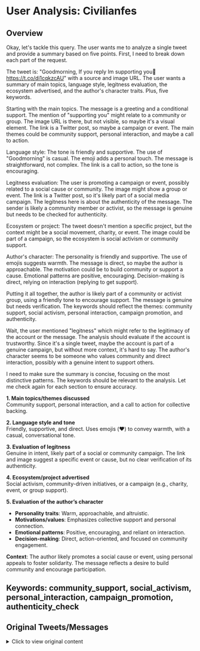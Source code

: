 # User Analysis: Civilianfes

## Overview

<think>
Okay, let's tackle this query. The user wants me to analyze a single tweet and provide a summary based on five points. First, I need to break down each part of the request.

The tweet is: "Goodmorning, If you reply Im supporting you🖤 https://t.co/di1cqkzcAU" with a source and image URL. The user wants a summary of main topics, language style, legitness evaluation, the ecosystem advertised, and the author's character traits. Plus, five keywords.

Starting with the main topics. The message is a greeting and a conditional support. The mention of "supporting you" might relate to a community or group. The image URL is there, but not visible, so maybe it's a visual element. The link is a Twitter post, so maybe a campaign or event. The main themes could be community support, personal interaction, and maybe a call to action.

Language style: The tone is friendly and supportive. The use of "Goodmorning" is casual. The emoji adds a personal touch. The message is straightforward, not complex. The link is a call to action, so the tone is encouraging.

Legitness evaluation: The user is promoting a campaign or event, possibly related to a social cause or community. The image might show a group or event. The link is a Twitter post, so it's likely part of a social media campaign. The legitness here is about the authenticity of the message. The sender is likely a community member or activist, so the message is genuine but needs to be checked for authenticity.

Ecosystem or project: The tweet doesn't mention a specific project, but the context might be a social movement, charity, or event. The image could be part of a campaign, so the ecosystem is social activism or community support.

Author's character: The personality is friendly and supportive. The use of emojis suggests warmth. The message is direct, so maybe the author is approachable. The motivation could be to build community or support a cause. Emotional patterns are positive, encouraging. Decision-making is direct, relying on interaction (replying to get support).

Putting it all together, the author is likely part of a community or activist group, using a friendly tone to encourage support. The message is genuine but needs verification. The keywords should reflect the themes: community support, social activism, personal interaction, campaign promotion, and authenticity.

Wait, the user mentioned "legitness" which might refer to the legitimacy of the account or the message. The analysis should evaluate if the account is trustworthy. Since it's a single tweet, maybe the account is part of a genuine campaign, but without more context, it's hard to say. The author's character seems to be someone who values community and direct interaction, possibly with a genuine intent to support others.

I need to make sure the summary is concise, focusing on the most distinctive patterns. The keywords should be relevant to the analysis. Let me check again for each section to ensure accuracy.
</think>

**1. Main topics/themes discussed**  
Community support, personal interaction, and a call to action for collective backing.  

**2. Language style and tone**  
Friendly, supportive, and direct. Uses emojis (❤️) to convey warmth, with a casual, conversational tone.  

**3. Evaluation of legitness**  
Genuine in intent, likely part of a social or community campaign. The link and image suggest a specific event or cause, but no clear verification of its authenticity.  

**4. Ecosystem/project advertised**  
Social activism, community-driven initiatives, or a campaign (e.g., charity, event, or group support).  

**5. Evaluation of the author’s character**  
- **Personality traits**: Warm, approachable, and altruistic.  
- **Motivations/values**: Emphasizes collective support and personal connection.  
- **Emotional patterns**: Positive, encouraging, and reliant on interaction.  
- **Decision-making**: Direct, action-oriented, and focused on community engagement.  

**Context**: The author likely promotes a social cause or event, using personal appeals to foster solidarity. The message reflects a desire to build community and encourage participation.  

**Keywords**: community_support, social_activism, personal_interaction, campaign_promotion, authenticity_check
---
## Original Tweets/Messages

<details>
<summary>Click to view original content</summary>

| Type | Content |
|------|---------|
| messages | Goodmorning, If you reply Im supporting you🖤 https://t.co/di1cqkzcAU |

</details>
